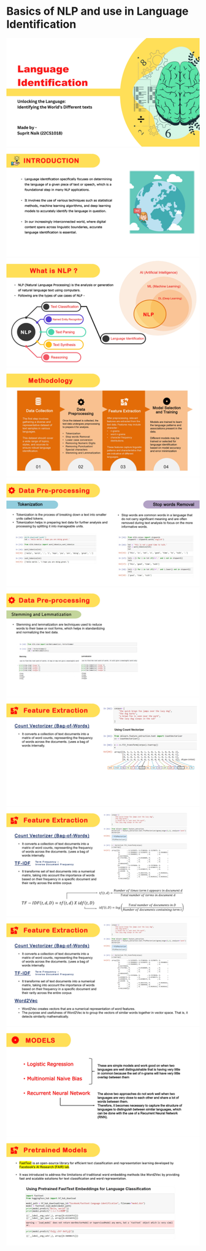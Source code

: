 # Basics of NLP and use in Language Identification
![](/assets/1.jpg)
![](/assets/2.jpg)
![](/assets/3.jpg)
![](/assets/4.jpg)
![](/assets/5.jpg)
![](/assets/6.jpg)
![](/assets/7.jpg)
![](/assets/8.jpg)
![](/assets/9.jpg)
![](/assets/10.jpg)
![](/assets/11.jpg)

